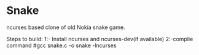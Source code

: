 # Snake
ncurses based clone of old Nokia snake game.

Steps to build:
1:- Install ncurses and ncurses-dev(if available)
2:-complie command  #gcc snake.c -o snake -lncurses
